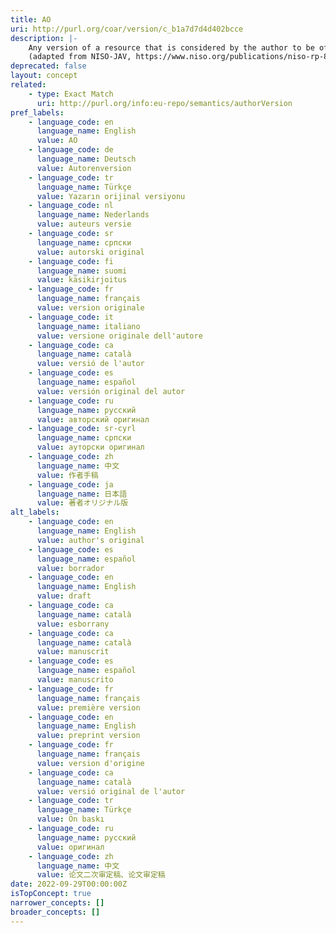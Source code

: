 ```yaml
---
title: AO
uri: http://purl.org/coar/version/c_b1a7d7d4d402bcce
description: |-
    Any version of a resource that is considered by the author to be of sufficient quality to be submitted for formal peer review by a second party. The author accepts full responsibility for the resource . May have a version number or date stamp. Content and layout as set out by the author.
    (adapted from NISO-JAV, https://www.niso.org/publications/niso-rp-8-2008-jav)
deprecated: false
layout: concept
related:
    - type: Exact Match
      uri: http://purl.org/info:eu-repo/semantics/authorVersion
pref_labels:
    - language_code: en
      language_name: English
      value: AO
    - language_code: de
      language_name: Deutsch
      value: Autorenversion
    - language_code: tr
      language_name: Türkçe
      value: Yazarın orijinal versiyonu
    - language_code: nl
      language_name: Nederlands
      value: auteurs versie
    - language_code: sr
      language_name: српски
      value: autorski original
    - language_code: fi
      language_name: suomi
      value: käsikirjoitus
    - language_code: fr
      language_name: français
      value: version originale
    - language_code: it
      language_name: italiano
      value: versione originale dell'autore
    - language_code: ca
      language_name: català
      value: versió de l'autor
    - language_code: es
      language_name: español
      value: versión original del autor
    - language_code: ru
      language_name: русский
      value: авторский оригинал
    - language_code: sr-cyrl
      language_name: српски
      value: ауторски оригинал
    - language_code: zh
      language_name: 中文
      value: 作者手稿
    - language_code: ja
      language_name: 日本語
      value: 著者オリジナル版
alt_labels:
    - language_code: en
      language_name: English
      value: author's original
    - language_code: es
      language_name: español
      value: borrador
    - language_code: en
      language_name: English
      value: draft
    - language_code: ca
      language_name: català
      value: esborrany
    - language_code: ca
      language_name: català
      value: manuscrit
    - language_code: es
      language_name: español
      value: manuscrito
    - language_code: fr
      language_name: français
      value: première version
    - language_code: en
      language_name: English
      value: preprint version
    - language_code: fr
      language_name: français
      value: version d'origine
    - language_code: ca
      language_name: català
      value: versió original de l'autor
    - language_code: tr
      language_name: Türkçe
      value: Ön baskı
    - language_code: ru
      language_name: русский
      value: оригинал
    - language_code: zh
      language_name: 中文
      value: 论文二次审定稿、论文审定稿
date: 2022-09-29T00:00:00Z
isTopConcept: true
narrower_concepts: []
broader_concepts: []
---
```


